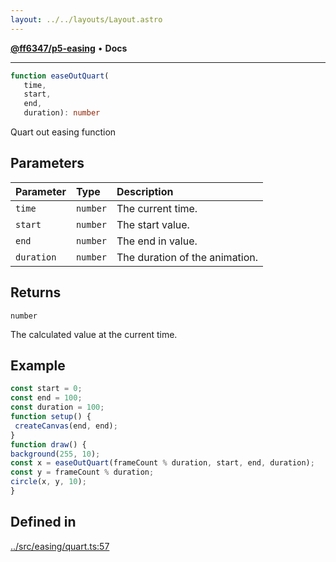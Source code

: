 ```yaml
---
layout: ../../layouts/Layout.astro
---
```


[**@ff6347/p5-easing**](README.md) • **Docs**

***

```ts
function easeOutQuart(
   time, 
   start, 
   end, 
   duration): number
```

Quart out easing function

## Parameters

| Parameter | Type | Description |
| :------ | :------ | :------ |
| `time` | `number` | The current time. |
| `start` | `number` | The start value. |
| `end` | `number` | The end in value. |
| `duration` | `number` | The duration of the animation. |

## Returns

`number`

The calculated value at the current time.

## Example

```ts
const start = 0;
const end = 100;
const duration = 100;
function setup() {
 createCanvas(end, end);
}
function draw() {
background(255, 10);
const x = easeOutQuart(frameCount % duration, start, end, duration);
const y = frameCount % duration;
circle(x, y, 10);
}
```

## Defined in

[../src/easing/quart.ts:57](https://github.com/ff6347/p5-easing/blob/7e0a9fff511aefc237e917cc4b77c9211f7bfc19/src/easing/quart.ts#L57)
